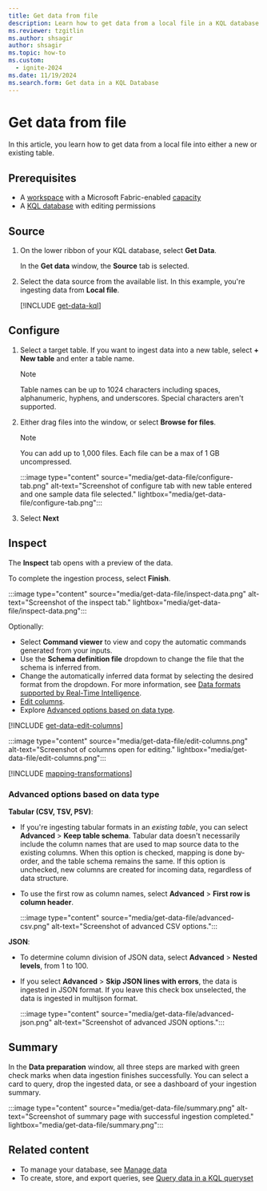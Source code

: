 ```yaml
---
title: Get data from file
description: Learn how to get data from a local file in a KQL database in Real-Time Intelligence.
ms.reviewer: tzgitlin
ms.author: shsagir
author: shsagir
ms.topic: how-to
ms.custom:
  - ignite-2024
ms.date: 11/19/2024
ms.search.form: Get data in a KQL Database
---
```


# Get data from file

In this article, you learn how to get data from a local file into either a new or existing table.

## Prerequisites

* A [workspace](../fundamentals/create-workspaces.md) with a Microsoft Fabric-enabled [capacity](../enterprise/licenses.md#capacity)
* A [KQL database](create-database.md) with editing permissions

## Source

1. On the lower ribbon of your KQL database, select **Get Data**.

    In the **Get data** window, the **Source** tab is selected.

1. Select the data source from the available list. In this example, you're ingesting data from **Local file**.

    [!INCLUDE [get-data-kql](includes/get-data-kql.md)]

## Configure

1. Select a target table. If you want to ingest data into a new table, select **+ New table** and enter a table name.

    > [!NOTE]
    > Table names can be up to 1024 characters including spaces, alphanumeric, hyphens, and underscores. Special characters aren't supported.
1. Either drag files into the window, or select **Browse for files**.

    > [!NOTE]
    > You can add up to 1,000 files. Each file can be a max of 1 GB uncompressed.

    :::image type="content" source="media/get-data-file/configure-tab.png" alt-text="Screenshot of configure tab with new table entered and one sample data file selected." lightbox="media/get-data-file/configure-tab.png":::

1. Select **Next**

## Inspect

The **Inspect** tab opens with a preview of the data.

To complete the ingestion process, select **Finish**.

:::image type="content" source="media/get-data-file/inspect-data.png" alt-text="Screenshot of the inspect tab." lightbox="media/get-data-file/inspect-data.png":::

Optionally:

* Select **Command viewer** to view and copy the automatic commands generated from your inputs.
* Use the **Schema definition file** dropdown to change the file that the schema is inferred from.
* Change the automatically inferred data format by selecting the desired format from the dropdown. For more information, see [Data formats supported by Real-Time Intelligence](ingestion-supported-formats.md).
* [Edit columns](#edit-columns).
* Explore [Advanced options based on data type](#advanced-options-based-on-data-type).

[!INCLUDE [get-data-edit-columns](includes/get-data-edit-columns.md)]

:::image type="content" source="media/get-data-file/edit-columns.png" alt-text="Screenshot of columns open for editing." lightbox="media/get-data-file/edit-columns.png":::

[!INCLUDE [mapping-transformations](includes/mapping-transformations.md)]

### Advanced options based on data type

**Tabular (CSV, TSV, PSV)**:

* If you're ingesting tabular formats in an *existing table*, you can select **Advanced** > **Keep table schema**. Tabular data doesn't necessarily include the column names that are used to map source data to the existing columns. When this option is checked, mapping is done by-order, and the table schema remains the same. If this option is unchecked, new columns are created for incoming data, regardless of data structure.
* To use the first row as column names, select  **Advanced** > **First row is column header**.

    :::image type="content" source="media/get-data-file/advanced-csv.png" alt-text="Screenshot of advanced CSV options.":::

**JSON**:

* To determine column division of JSON data, select **Advanced** > **Nested levels**, from 1 to 100.
* If you select **Advanced** > **Skip JSON lines with errors**, the data is ingested in JSON format. If you leave this check box unselected, the data is ingested in multijson format.

    :::image type="content" source="media/get-data-file/advanced-json.png" alt-text="Screenshot of advanced JSON options.":::

## Summary

In the **Data preparation** window, all three steps are marked with green check marks when data ingestion finishes successfully. You can select a card to query, drop the ingested data, or see a dashboard of your ingestion summary.

:::image type="content" source="media/get-data-file/summary.png" alt-text="Screenshot of summary page with successful ingestion completed." lightbox="media/get-data-file/summary.png":::

## Related content

* To manage your database, see [Manage data](data-management.md)
* To create, store, and export queries, see [Query data in a KQL queryset](kusto-query-set.md)
